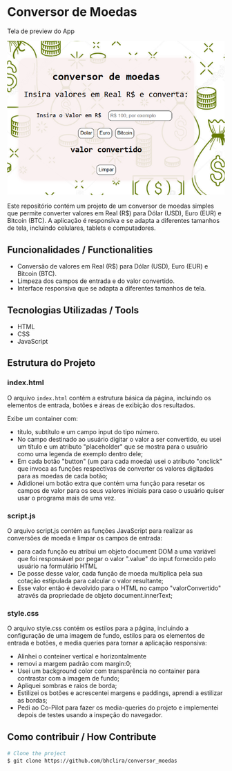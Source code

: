 # Conversor de Moedas


<p>Tela de preview do App</p>

![Preview](images/preview.png)

Este repositório contém um projeto de um conversor de moedas simples que permite converter valores em Real (R$) para Dólar (USD), Euro (EUR) e Bitcoin (BTC). A aplicação é responsiva e se adapta a diferentes tamanhos de tela, incluindo celulares, tablets e computadores.

## Funcionalidades / Functionalities

- Conversão de valores em Real (R$) para Dólar (USD), Euro (EUR) e Bitcoin (BTC).
- Limpeza dos campos de entrada e do valor convertido.
- Interface responsiva que se adapta a diferentes tamanhos de tela.

## Tecnologias Utilizadas / Tools

- HTML
- CSS
- JavaScript

## Estrutura do Projeto

### index.html

O arquivo `index.html` contém a estrutura básica da página, incluindo os elementos de entrada, botões e áreas de exibição dos resultados.

Exibe um container com:
* título, subtítulo e um campo input do tipo número.
*  No campo destinado ao usuário digitar o valor a ser convertido, eu usei um título e um atributo "placeholder" que se mostra para o usuário como uma legenda de exemplo dentro dele;
*  Em cada botão "button" (um para cada moeda) usei o atributo "onclick" que invoca as funções respectivas de converter os valores digitados para as moedas de cada botão;
*  Adidionei um botão extra  que contém uma função para resetar os campos de valor para os seus valores iniciais para caso o usuário quiser usar o programa mais de uma vez.
  

### script.js

O arquivo script.js contém as funções JavaScript para realizar as conversões de moeda e limpar os campos de entrada:

* para cada função eu atribui um objeto document DOM a uma variável que foi responsável por pegar o valor ".value" do input fornecido pelo usuário na formulário HTML
* De posse desse valor, cada função de moeda multiplica pela sua cotação estipulada para calcular o valor resultante;
* Esse valor então é devolvido para o HTML no campo "valorConvertido" através da propriedade de objeto document.innerText;

### style.css

O arquivo style.css contém os estilos para a página, incluindo a configuração de uma imagem de fundo, estilos para os elementos de entrada e botões, e media queries para tornar a aplicação responsiva:

* Alinhei o conteiner vertical e horizontalmente
* removi a margem padrão com margin:0;
* Usei um background color com transparência no container para contrastar com a imagem de fundo;
* Apliquei sombras e raios de borda;
* Estilizei os botões e acrescentei margens e paddings, aprendi a estilizar as bordas;
* Pedi ao Co-Pilot para fazer os media-queries do projeto e implementei depois de testes usando a inspeção do navegador.

## Como contribuir / How Contribute

```bash
# Clone the project
$ git clone https://github.com/bhclira/conversor_moedas
```